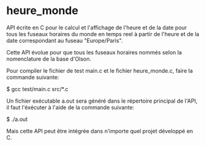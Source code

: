 # heure_monde
API écrite en C pour le calcul et l'affichage de l'heure et de la date pour tous les fuseaux horaires du monde en temps reel à partir de l'heure et de la date correspondant au fuseau "Europe/Paris".

Cette API évolue pour que tous les fuseaux horaires nommés selon la nomenclature de la base d'Olson.

Pour compiler le fichier de test main.c et le fichier heure_monde.c, faire la commande suivante:

$ gcc test/main.c src/*.c

Un fichier exécutable a.out sera généré dans le répertoire principal de l'API, il faut l'éxécuter à l'aide de la commande suivante:

$ ./a.out

Mais cette API peut être intégrée dans n'importe quel projet développé en C.
